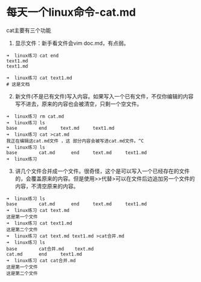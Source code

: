 # 每天一个linux命令-cat.md

cat主要有三个功能

1. 显示文件：新手看文件会vim doc.md，有点弱。

```
➜  linux练习 cat end
text1.md
text1.md

➜  linux练习 cat text1.md
# 这是文档
```

2. 新文件(不是已有文件)写入内容。如果写入一个已有文件，不仅你编辑的内容写不进去，原来的内容也会被清空，只剩一个空文件。

```
➜  linux练习 rm cat.md
➜  linux练习 ls
base		end		text.md		text1.md
➜  linux练习 cat >cat.md
我正在编辑这cat.md文件 ，这 部分内容会被写进cat.md文件。^C
➜  linux练习 ls
base		cat.md		end		text.md		text1.md
➜  linux练习
```

3. 讲几个文件合并成一个文件。很奇怪，这个是可以写入一个已经存在的文件的，会覆盖原来的内容。但是使用>>代替>可以在文件后边追加另一个文件的内容，不清空原来的内容。

```
➜  linux练习 ls
base		cat.md		end		text.md		text1.md
➜  linux练习 cat text.md
这是第一个文件
➜  linux练习 cat text1.md
这是第二个文件
➜  linux练习 cat text.md text1.md >cat合并.md
➜  linux练习 ls
base		cat合并.md	text.md
cat.md		end		text1.md
➜  linux练习 cat cat合并.md
这是第一个文件
这是第二个文件
```
